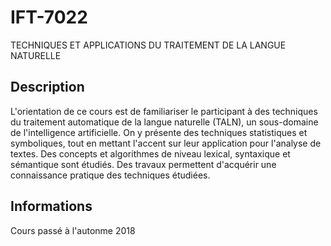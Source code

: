 # IFT-7022
TECHNIQUES ET APPLICATIONS DU TRAITEMENT DE LA LANGUE NATURELLE

## Description

L'orientation de ce cours est de familiariser le participant à des techniques du traitement automatique de la langue naturelle (TALN), un sous-domaine de l'intelligence artificielle. On y présente des techniques statistiques et symboliques, tout en mettant l'accent sur leur application pour l'analyse de textes. Des concepts et algorithmes de niveau lexical, syntaxique et sémantique sont étudiés. Des travaux permettent d'acquérir une connaissance pratique des techniques étudiées.

## Informations

Cours passé à l'autonme 2018
